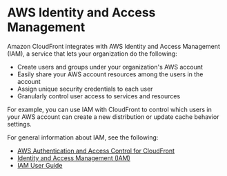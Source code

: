 # AWS Identity and Access Management<a name="IAMCloudFront"></a>

Amazon CloudFront integrates with AWS Identity and Access Management \(IAM\), a service that lets your organization do the following:
+ Create users and groups under your organization's AWS account
+ Easily share your AWS account resources among the users in the account
+ Assign unique security credentials to each user
+ Granularly control user access to services and resources

For example, you can use IAM with CloudFront to control which users in your AWS account can create a new distribution or update cache behavior settings\.

For general information about IAM, see the following:
+ [AWS Authentication and Access Control for CloudFront](auth-and-access-control.md)
+ [Identity and Access Management \(IAM\)](https://aws.amazon.com/iam/)
+ [IAM User Guide](http://docs.aws.amazon.com/IAM/latest/UserGuide/)